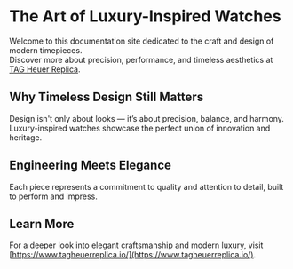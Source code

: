 # The Art of Luxury-Inspired Watches

Welcome to this documentation site dedicated to the craft and design of modern timepieces.  
Discover more about precision, performance, and timeless aesthetics at [TAG Heuer Replica](https://www.tagheuerreplica.io/).

## Why Timeless Design Still Matters
Design isn't only about looks — it’s about precision, balance, and harmony.  
Luxury-inspired watches showcase the perfect union of innovation and heritage.

## Engineering Meets Elegance
Each piece represents a commitment to quality and attention to detail, built to perform and impress.

## Learn More
For a deeper look into elegant craftsmanship and modern luxury, visit [https://www.tagheuerreplica.io/](https://www.tagheuerreplica.io/).
